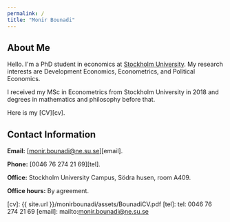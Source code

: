 ```yaml
---
permalink: /
title: "Monir Bounadi"
---
```


## About Me

Hello. I'm a PhD student in economics at [Stockholm University](https://www.su.se/english/). My research interests are Development Economics, Econometrics, and Political Economics.

I received my MSc in Econometrics from Stockholm University in 2018 and degrees in mathematics and philosophy before that.

Here is my [CV][cv].

## Contact Information

**Email:** [monir.bounadi@ne.su.se][email].

**Phone:** [0046 76 274 21 69][tel].

**Office:** Stockholm University Campus, Södra husen, room A409.

**Office hours:** By agreement.


[cv]: {{ site.url }}/monirbounadi/assets/BounadiCV.pdf
[tel]: tel: 0046 76 274 21 69
[email]: mailto:monir.bounadi@ne.su.se
